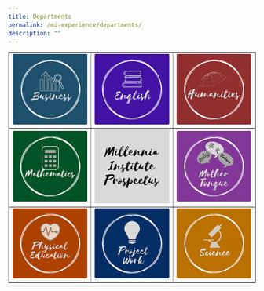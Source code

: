 ```yaml
---
title: Departments
permalink: /mi-experience/departments/
description: ""
---
```

<table style="border-collapse: collapse; width: 100%;" border="1">
<tbody>
<tr>
<td style="width: 33.3333%;"><a href="/mi-experience/departments/departments/business"><img src="/images/de1.png"></a></td>
<td style="width: 33.3333%;"><a href="/mi-experience/departments/departments/english"><img src="/images/de2.png"></a></td>
<td style="width: 33.3333%;"><a href="/mi-experience/departments/departments/humanities"><img src="/images/de3.png"></a></td>
</tr>
<tr>
<td style="width: 33.3333%;"><a href="/mi-experience/departments/departments/mathematics"><img src="/images/de4.png"></a></td>
<td style="width: 33.3333%;"><a href="/admissions/prospectus"><img src="/images/de5.png"></a></td>
<td style="width: 33.3333%;"><a href="/mi-experience/departments/departments/mother-tongue-languages"><img src="/images/de6.png"></a></td>
</tr>
<tr>
<td style="width: 33.3333%;"><a href="/mi-experience/departments/departments/physical-education"><img src="/images/de7.png"></a></td>
<td style="width: 33.3333%;"><a href="/mi-experience/departments/departments/project-work"><img src="/images/de8.png"></a></td>
<td style="width: 33.3333%;"><a href="/mi-experience/departments/departments/science"><img src="/images/de9.png"></a></td>
</tr>
</tbody>
</table>